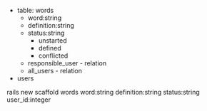 * table: words
  * word:string
  * definition:string
  * status:string
    * unstarted
    * defined
    * conflicted
  * responsible_user - relation
  * all_users - relation
* users

rails new scaffold words word:string definition:string status:string user_id:integer
